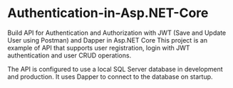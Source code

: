 # Authentication-in-Asp.NET-Core
Build API for Authentication and Authorization with JWT (Save and Update User using Postman) and Dapper in Asp.NET Core
 This project is an example of API that supports user registration, login with JWT authentication and user CRUD operations.
 
 The API is configured to use a local SQL Server database in development and production. 
 It uses Dapper to connect to the database on startup.
